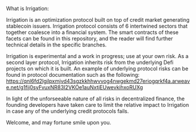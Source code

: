 What is Irrigation:

Irrigation is an optimization protocol built on top of credit market generating stablecoin issuers.
Irrigation protocol consists of 6 intertwined sectors that together coalesce into a financial system.
The smart contracts of these facets can be found in this repository, and the reader will find further technical details in the specific branches.

Irrigation is experimental and a work in progress; use at your own risk.
As a second layer protocol, Irrigation inherits risk from the underlying Defi projects on which it is built. 
An example of underlying protocol risks can be found in protocol documentation such as the following: https://qnl6fd2lgilpxmjvd43sgzkkhhwvvog4nwgekmd27eriogqrkf4a.arweave.net/g1fij0syFvuxNR83I2VKOe1auNxtjEUwevkihxoRUXg

In light of the unforseeable nature of all risks in decentralized finance, the founding developers have taken care to limit the relative impact to Irrigation in case any of the underlying credit protocols fails.

Welcome, and may fortune smile upon you.
